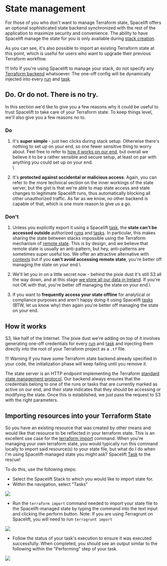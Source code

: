 # State management

For those of you who don't want to manage Terraform state, Spacelift offers an optional sophisticated state backend synchronized with the rest of the application to maximize security and convenience. The ability to have Spacelift manage the state for you is only available during [stack creation](../../concepts/stack/creating-a-stack.md#terraform).

As you can see, it's also possible to import an existing Terraform state at this point, which is useful for users who want to upgrade their previous Terraform workflow.

!!! Info
If you're using Spacelift to manage your stack, do not specify any [Terraform backend](https://www.terraform.io/docs/backends/index.html) whatsoever. The one-off config will be dynamically injected into every [run](../../concepts/run/) and [task](../../concepts/run/task.md).


## Do. Or do not. There is no try.

In this section we'd like to give you a few reasons why it could be useful to trust Spacelift to take care of your Terraform state. To keep things level, we'll also give you a few reasons no to.

### Do

1. It's **super simple** - just two clicks during stack setup. Otherwise there's nothing to set up on your end, so one fewer sensitive thing to worry about. Feel free to refer to [how it works on our end](state-management.md#how-it-works), but overall we believe it to be a rather sensible and secure setup, at least on par with anything you could set up on your end.\
   \

2. It's **protected against accidental or malicious access**. Again, you can refer to the more technical section on the inner workings of the state server, but the gist is that we're able to map state access and state changes to legitimate Spacelift runs, thus automatically blocking all other unauthorized traffic. As far as we know, no other backend is capable of that, which is one more reason to give us a go.

### Don't

1. Unless you explicitly export it using a Spacelift [task](../../concepts/run/task.md), the **state can't be accessed outside** authorized [runs](../../concepts/run/) and [tasks](../../concepts/run/task.md). In particular, this makes sharing the state between stacks impossible using the Terraform mechanism of [remote state](https://www.terraform.io/docs/providers/terraform/d/remote\_state.html). This is by design, and we believe that remote state is usually an anti-pattern, but hey, anti-patterns are sometimes super useful too. We offer an attractive alternative with [contexts](../../concepts/configuration/context.md) but if you **can't avoid accessing remote state**, you're better off managing the state on your end.\

2. We'll let you in on a little secret now - behind the pixie dust it's still S3 all the way down, and at this stage [we store all our data in Ireland](../../product/security.md). If you're not OK with that, you're better off managing the state on your end.\

3. If you want to **frequently access your state offline** for analytical or compliance purposes and aren't happy doing it using Spacelift [tasks](../../concepts/run/task.md) (BTW, let us know why) then again you're better off managing the state on your end.

## How it works

S3, like half of the Internet. The pixie dust we're adding on top of it involves generating one-off credentials for every [run](../../concepts/run/) and [task](../../concepts/run/task.md) and injecting them directly into the root of your Terraform project as a `.tf` file.

!!! Warning
If you have some Terraform state backend already specified in your code, the initialization phase will keep failing until you remove it.


The state server is an HTTP endpoint implementing the Terraform [standard state management protocol](https://www.terraform.io/docs/backends/types/http.html). Our backend always ensures that the credentials belong to one of the runs or tasks that are currently marked as active on our end, and their state indicates that they should be accessing or modifying the state. Once this is established, we just pass the request to S3 with the right parameters.

## Importing resources into your Terraform State

So you have an existing resource that was created by other means and would like that resource to be reflected in your terraform state. This is an excellent use case for the [terraform import](https://www.terraform.io/cli/import) command. When you're managing your own terraform state, you would typically run this command locally to import said resource(s) to your state file, but what do I do when I'm using Spacelift-managed state you might ask? Spacelift [Task](https://docs.spacelift.io/concepts/run/task) to the rescue!

To do this, use the following steps:

* Select the Spacelift Stack to which you would like to import state for.
* Within the navigation, select "Tasks"

![](/assets/images/Screen%20Shot%202022-02-15%20at%2010.25.20%20AM.png)

* Run the `terraform import` command needed to import your state file to the Spacelift-managed state by typing the command into the text input and clicking the perform button. Note: If you are using Terragrunt on Spacelift, you will need to run `terragrunt import`

![](/assets/images/Screen%20Shot%202022-02-15%20at%201.05.23%20PM.png)

* Follow the status of your task's execution to ensure it was executed successfully. When completed, you should see an output similar to the following within the "Performing" step of your task.

![](/assets/images/Screen%20Shot%202022-02-15%20at%201.31.29%20PM.png)
